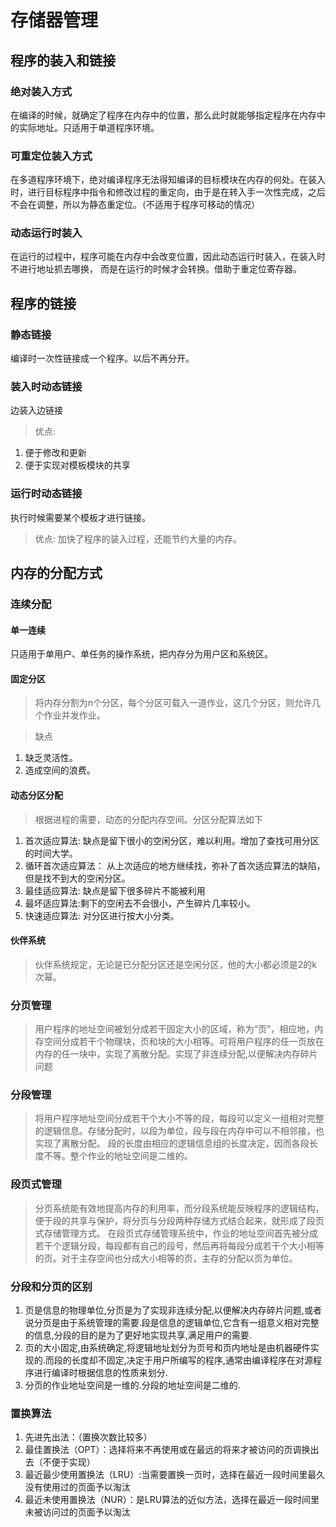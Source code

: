 # 存储器管理
## 程序的装入和链接
### 绝对装入方式
在编译的时候，就确定了程序在内存中的位置，那么此时就能够指定程序在内存中的实际地址。只适用于单道程序环境。
### 可重定位装入方式
在多道程序环境下，绝对编译程序无法得知编译的目标模块在内存的何处。在装入时，进行目标程序中指令和修改过程的重定向，由于是在转入手一次性完成，之后不会在调整，所以为静态重定位。（<span color="red">不适用于程序可移动的情况</span>）
### 动态运行时装入
在运行的过程中，程序可能在内存中会改变位置，因此动态运行时装入，在装入时不进行地址抓去哪换， 而是在运行的时候才会转换。借助于重定位寄存器。

## 程序的链接
### 静态链接
编译时一次性链接成一个程序。以后不再分开。
### 装入时动态链接
边装入边链接
> 优点:
1. 便于修改和更新
2. 便于实现对模板模块的共享
### 运行时动态链接
执行时候需要某个模板才进行链接。
> 优点: 加快了程序的装入过程，还能节约大量的内存。

## 内存的分配方式
### 连续分配
#### 单一连续
只适用于单用户、单任务的操作系统，把内存分为用户区和系统区。

#### 固定分区
> 将内存分割为n个分区，每个分区可载入一道作业，这几个分区，则允许几个作业并发作业。

> 缺点
1. 缺乏灵活性。
2. 造成空间的浪费。

#### 动态分区分配
> 根据进程的需要，动态的分配内存空间。分区分配算法如下
1. 首次适应算法: 缺点是留下很小的空闲分区，难以利用。增加了查找可用分区的时间大学。
2. 循环首次适应算法： 从上次适应的地方继续找，弥补了首次适应算法的缺陷，但是找不到大的空闲分区。
3. 最佳适应算法: 缺点是留下很多碎片不能被利用
4. 最坏适应算法:剩下的空闲去不会很小，产生碎片几率较小。
5. 快速适应算法: 对分区进行按大小分类。

#### 伙伴系统
> 伙伴系统规定，无论是已分配分区还是空闲分区，他的大小都必须是2的k次幂。 

### 分页管理
> 用户程序的地址空间被划分成若干固定大小的区域，称为“页”，相应地，内存空间分成若干个物理块，页和块的大小相等。可将用户程序的任一页放在内存的任一块中，实现了离散分配。实现了非连续分配,以便解决内存碎片问题

### 分段管理
> 将用户程序地址空间分成若干个大小不等的段，每段可以定义一组相对完整的逻辑信息。存储分配时，以段为单位，段与段在内存中可以不相邻接，也实现了离散分配。
段的长度由相应的逻辑信息组的长度决定，因而各段长度不等。整个作业的地址空间是二维的。

### 段页式管理
> 分页系统能有效地提高内存的利用率，而分段系统能反映程序的逻辑结构，便于段的共享与保护，将分页与分段两种存储方式结合起来，就形成了段页式存储管理方式。
在段页式存储管理系统中，作业的地址空间首先被分成若干个逻辑分段，每段都有自己的段号，然后再将每段分成若干个大小相等的页。对于主存空间也分成大小相等的页，主存的分配以页为单位。

### 分段和分页的区别
1. 页是信息的物理单位,分页是为了实现非连续分配,以便解决内存碎片问题,或者说分页是由于系统管理的需要.段是信息的逻辑单位,它含有一组意义相对完整的信息,分段的目的是为了更好地实现共享,满足用户的需要.
2. 页的大小固定,由系统确定,将逻辑地址划分为页号和页内地址是由机器硬件实现的.而段的长度却不固定,决定于用户所编写的程序,通常由编译程序在对源程序进行编译时根据信息的性质来划分.
3. 分页的作业地址空间是一维的.分段的地址空间是二维的.

### 置换算法
1. 先进先出法：（置换次数比较多）
2. 最佳置换法（OPT）：选择将来不再使用或在最远的将来才被访问的页调换出去（不便于实现）
3. 最近最少使用置换法（LRU）:当需要置换一页时，选择在最近一段时间里最久没有使用过的页面予以淘汰
4. 最近未使用置换法（NUR）：是LRU算法的近似方法，选择在最近一段时间里未被访问过的页面予以淘汰
